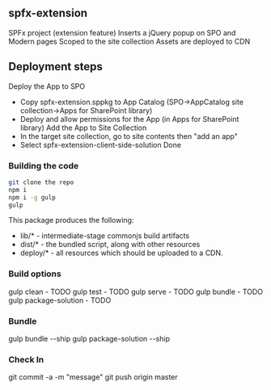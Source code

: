 ## spfx-extension

SPFx project (extension feature)
Inserts a jQuery popup on SPO and Modern pages
Scoped to the site collection
Assets are deployed to CDN

##  Deployment steps

Deploy the App to SPO
 - Copy spfx-extension.sppkg to App Catalog (SPO->AppCatalog site collection->Apps for SharePoint library)
 - Deploy and allow permissions for the App (in Apps for SharePoint library)
Add the App to Site Collection
 - In the target site collection, go to site contents then "add 
an app"
 - Select spfx-extension-client-side-solution
Done


### Building the code

```bash
git clone the repo
npm i
npm i -g gulp
gulp
```

This package produces the following:

* lib/* - intermediate-stage commonjs build artifacts
* dist/* - the bundled script, along with other resources
* deploy/* - all resources which should be uploaded to a CDN.

### Build options

gulp clean - TODO
gulp test - TODO
gulp serve - TODO
gulp bundle - TODO
gulp package-solution - TODO

###  Bundle

gulp bundle --ship
gulp package-solution --ship

###  Check In

git commit -a -m "message"
git push origin master


